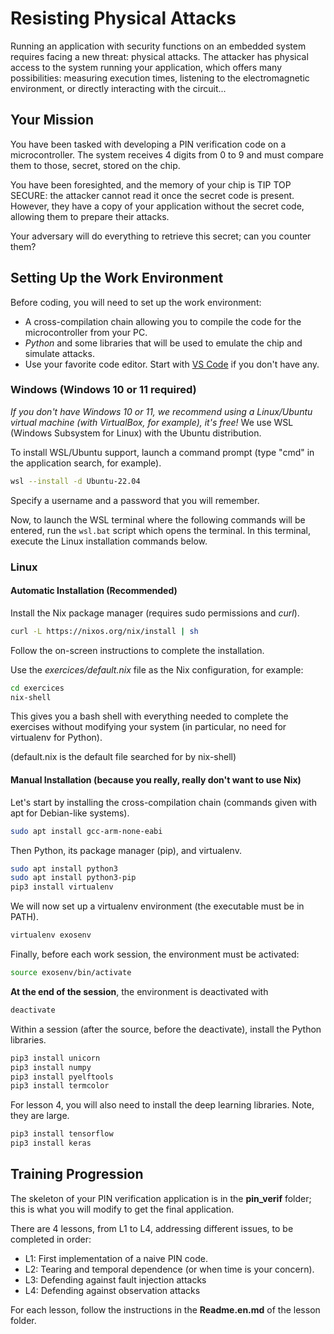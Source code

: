 # Resisting Physical Attacks

Running an application with security functions on an embedded system requires facing a new threat: physical attacks. The attacker has physical access to the system running your application, which offers many possibilities: measuring execution times, listening to the electromagnetic environment, or directly interacting with the circuit...

## Your Mission

You have been tasked with developing a PIN verification code on a microcontroller. The system receives 4 digits from 0 to 9 and must compare them to those, secret, stored on the chip.

You have been foresighted, and the memory of your chip is TIP TOP SECURE: the attacker cannot read it once the secret code is present. However, they have a copy of your application without the secret code, allowing them to prepare their attacks.

Your adversary will do everything to retrieve this secret; can you counter them?

## Setting Up the Work Environment

Before coding, you will need to set up the work environment:

- A cross-compilation chain allowing you to compile the code for the microcontroller from your PC.
- *Python* and some libraries that will be used to emulate the chip and simulate attacks.
- Use your favorite code editor. Start with [VS Code](https://code.visualstudio.com/) if you don't have any.

### Windows (Windows 10 or 11 required)

*If you don't have Windows 10 or 11, we recommend using a Linux/Ubuntu virtual machine (with VirtualBox, for example), it's free!*
We use WSL (Windows Subsystem for Linux) with the Ubuntu distribution.

To install WSL/Ubuntu support, launch a command prompt (type "cmd" in the application search, for example).

```sh
wsl --install -d Ubuntu-22.04
```

Specify a username and a password that you will remember.

Now, to launch the WSL terminal where the following commands will be entered, run the `wsl.bat` script which opens the terminal.
In this terminal, execute the Linux installation commands below.


### Linux

#### Automatic Installation (Recommended)

Install the Nix package manager (requires sudo permissions and *curl*).

```sh
curl -L https://nixos.org/nix/install | sh
```

Follow the on-screen instructions to complete the installation.

Use the *exercices/default.nix* file as the Nix configuration, for example:

```sh
cd exercices
nix-shell
```
This gives you a bash shell with everything needed to complete the exercises without modifying your system (in particular, no need for virtualenv for Python).

(default.nix is the default file searched for by nix-shell)

#### Manual Installation (because you really, really don't want to use Nix)

Let's start by installing the cross-compilation chain (commands given with apt for Debian-like systems).

```sh
sudo apt install gcc-arm-none-eabi
```

Then Python, its package manager (pip), and virtualenv.

```sh
sudo apt install python3
sudo apt install python3-pip
pip3 install virtualenv
```

We will now set up a virtualenv environment (the executable must be in PATH).

```sh
virtualenv exosenv
```

Finally, before each work session, the environment must be activated:

```sh
source exosenv/bin/activate
```

**At the end of the session**, the environment is deactivated with

```sh
deactivate
```

Within a session (after the source, before the deactivate), install the Python libraries.

```sh
pip3 install unicorn
pip3 install numpy
pip3 install pyelftools
pip3 install termcolor
```

For lesson 4, you will also need to install the deep learning libraries. Note, they are large.

```sh
pip3 install tensorflow
pip3 install keras
```

## Training Progression

The skeleton of your PIN verification application is in the **pin_verif** folder; this is what you will modify to get the final application.

There are 4 lessons, from L1 to L4, addressing different issues, to be completed in order:
- L1: First implementation of a naive PIN code.
- L2: Tearing and temporal dependence (or when time is your concern).
- L3: Defending against fault injection attacks
- L4: Defending against observation attacks

For each lesson, follow the instructions in the **Readme.en.md** of the lesson folder.